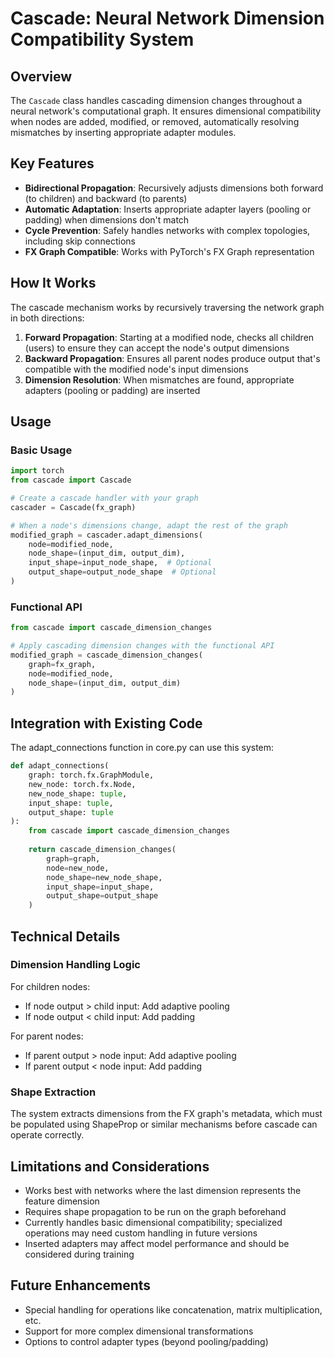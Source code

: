 # Cascade: Neural Network Dimension Compatibility System

## Overview

The `Cascade` class handles cascading dimension changes throughout a neural network's computational graph. It ensures dimensional compatibility when nodes are added, modified, or removed, automatically resolving mismatches by inserting appropriate adapter modules.

## Key Features

- **Bidirectional Propagation**: Recursively adjusts dimensions both forward (to children) and backward (to parents)
- **Automatic Adaptation**: Inserts appropriate adapter layers (pooling or padding) when dimensions don't match
- **Cycle Prevention**: Safely handles networks with complex topologies, including skip connections
- **FX Graph Compatible**: Works with PyTorch's FX Graph representation

## How It Works

The cascade mechanism works by recursively traversing the network graph in both directions:

1. **Forward Propagation**: Starting at a modified node, checks all children (users) to ensure they can accept the node's output dimensions
2. **Backward Propagation**: Ensures all parent nodes produce output that's compatible with the modified node's input dimensions
3. **Dimension Resolution**: When mismatches are found, appropriate adapters (pooling or padding) are inserted

## Usage

### Basic Usage

```python
import torch
from cascade import Cascade

# Create a cascade handler with your graph
cascader = Cascade(fx_graph)

# When a node's dimensions change, adapt the rest of the graph
modified_graph = cascader.adapt_dimensions(
    node=modified_node,
    node_shape=(input_dim, output_dim),
    input_shape=input_node_shape,  # Optional
    output_shape=output_node_shape  # Optional
)
```

### Functional API

```python
from cascade import cascade_dimension_changes

# Apply cascading dimension changes with the functional API
modified_graph = cascade_dimension_changes(
    graph=fx_graph,
    node=modified_node,
    node_shape=(input_dim, output_dim)
)
```

## Integration with Existing Code

The adapt_connections function in core.py can use this system:

```python
def adapt_connections(
    graph: torch.fx.GraphModule,
    new_node: torch.fx.Node,
    new_node_shape: tuple,
    input_shape: tuple,
    output_shape: tuple
):
    from cascade import cascade_dimension_changes
    
    return cascade_dimension_changes(
        graph=graph,
        node=new_node,
        node_shape=new_node_shape,
        input_shape=input_shape,
        output_shape=output_shape
    )
```

## Technical Details

### Dimension Handling Logic

For children nodes:

- If node output > child input: Add adaptive pooling
- If node output < child input: Add padding

For parent nodes:

- If parent output > node input: Add adaptive pooling
- If parent output < node input: Add padding

### Shape Extraction

The system extracts dimensions from the FX graph's metadata, which must be populated using ShapeProp or similar mechanisms before cascade can operate correctly.

## Limitations and Considerations

- Works best with networks where the last dimension represents the feature dimension
- Requires shape propagation to be run on the graph beforehand
- Currently handles basic dimensional compatibility; specialized operations may need custom handling in future versions
- Inserted adapters may affect model performance and should be considered during training

## Future Enhancements

- Special handling for operations like concatenation, matrix multiplication, etc.
- Support for more complex dimensional transformations
- Options to control adapter types (beyond pooling/padding)